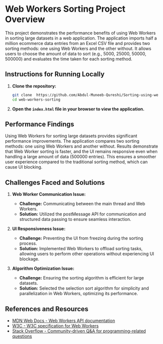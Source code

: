 # Web Workers Sorting Project Overview

This project demonstrates the performance benefits of using Web Workers in sorting large datasets in a web application. The application imports half a million ecommerce data entries from an Excel CSV file and provides two sorting methods: one using Web Workers and the other without. It allows users to choose the amount of data to sort (e.g., 5000, 25000, 50000, 500000) and evaluates the time taken for each sorting method.

## Instructions for Running Locally

1. **Clone the repository:**

    ```bash
    git clone  https://github.com/Abdul-Muneeb-Qureshi/Sorting-using-web-workers.git
    cd web-workers-sorting
    ```

2. **Open the `index.html` file in your browser to view the application.**

## Performance Findings

Using Web Workers for sorting large datasets provides significant performance improvements. The application compares two sorting methods: one using Web Workers and another without. Results demonstrate that Web Worker sorting is faster, and the UI remains responsive even when handling a large amount of data (500000 entries). This ensures a smoother user experience compared to the traditional sorting method, which can cause UI blocking.

## Challenges Faced and Solutions

1. **Web Worker Communication Issue:**
    - **Challenge:** Communicating between the main thread and Web Workers.
    - **Solution:** Utilized the postMessage API for communication and structured data passing to ensure seamless interaction.

2. **UI Responsiveness Issue:**
    - **Challenge:** Preventing the UI from freezing during the sorting process.
    - **Solution:** Implemented Web Workers to offload sorting tasks, allowing users to perform other operations without experiencing UI blockage.

3. **Algorithm Optimization Issue:**
    - **Challenge:** Ensuring the sorting algorithm is efficient for large datasets.
    - **Solution:** Selected the selection sort algorithm for simplicity and parallelization in Web Workers, optimizing its performance.

## References and Resources

- [MDN Web Docs - Web Workers API documentation](https://developer.mozilla.org/en-US/docs/Web/API/Web_Workers_API)
- [W3C - W3C specification for Web Workers](https://www.w3schools.com/html/html5_webworkers.asp)
- [Stack Overflow - Community-driven Q&A for programming-related questions](https://stackoverflow.com/)

